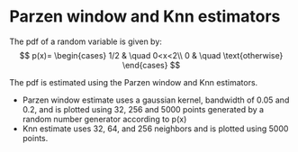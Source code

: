 # Parzen window and Knn estimators
The pdf of a random variable is given by: 
$$
p(x)=
\begin{cases}
1/2 & \quad 0<x<2\\ 
0 & \quad \text{otherwise}
\end{cases}
$$

The pdf is estimated using the Parzen window and Knn estimators.
- Parzen window estimate uses a gaussian kernel, bandwidth of 0.05 and 0.2, 
  and is plotted using 32, 256 and 5000 points generated by a random number generator according to p(x)  
- Knn estimate uses 32, 64, and 256 neighbors and is plotted using 5000 points.